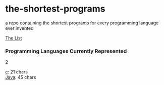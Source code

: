 # the-shortest-programs
a repo containing the shortest programs for every programming language ever invented

[The List](https://en.wikipedia.org/wiki/List_of_programming_languages)

### Programming Languages Currently Represented
2

[c](https://github.com/the-ministry-of-silly-programs/the-shortest-programs/blob/master/c/short.c): 21 chars  
[Java](https://github.com/the-ministry-of-silly-programs/the-shortest-programs/blob/master/java/S.java): 45 chars
